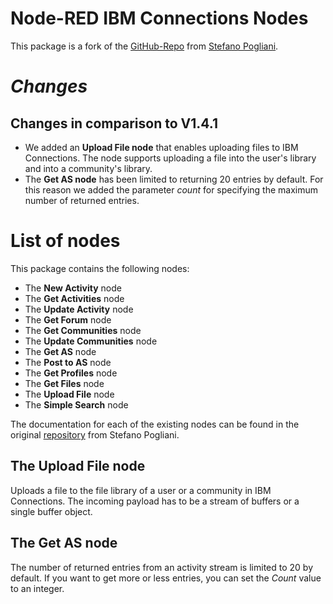 Node-RED IBM Connections Nodes
=====================================

This package is a fork of the [GitHub-Repo](https://github.com/stefanopog/node-red-contrib-ibmconnections) from [Stefano Pogliani](https://github.com/stefanopog).

# *Changes*
## Changes in comparison to V1.4.1
* We added an **Upload File node** that enables uploading files to IBM Connections. The node supports uploading a file into the user's library and into a community's library.
* The **Get AS node** has been limited to returning 20 entries by default. For this reason we added the parameter *count* for specifying the maximum number of returned entries.

# List of nodes

This package contains the following nodes: 

- The **New Activity** node
- The **Get Activities** node
- The **Update Activity** node
- The **Get Forum** node
- The **Get Communities** node
- The **Update Communities** node
- The **Get AS** node
- The **Post to AS** node
- The **Get Profiles** node
- The **Get Files** node
- The **Upload File** node
- The **Simple Search** node

The documentation for each of the existing nodes can be found in the original [repository](https://github.com/stefanopog/node-red-contrib-ibmconnections) from Stefano Pogliani.

## The Upload File node
Uploads a file to the file library of a user or a community in IBM Connections. The incoming payload has to be a stream of buffers or a single buffer object. 

## The Get AS node
The number of returned entries from an activity stream is limited to 20 by default. If you want to get more or less entries, you can set the *Count* value to an integer. 

